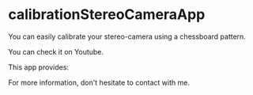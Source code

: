 # calibrationStereoCameraApp
You can easily calibrate your stereo-camera using a chessboard pattern.

You can check it on Youtube.


This app provides:




For more information, don't hesitate to contact with me.


